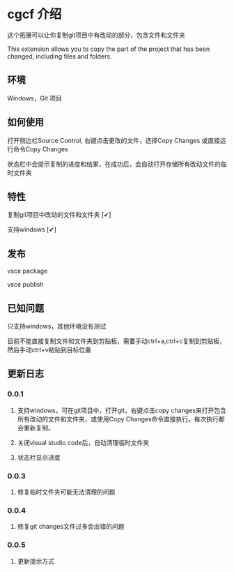 # cgcf 介绍

这个拓展可以让你复制git项目中有改动的部分，包含文件和文件夹

This extension allows you to copy the part of the project that has been changed, including files and folders.

## 环境

Windows，Git 项目

## 如何使用

打开侧边栏Source Control, 右键点击更改的文件，选择Copy Changes
或直接运行命令Copy Changes

状态栏中会提示复制的进度和结果，在成功后，会自动打开存储所有改动文件的临时文件夹

## 特性

复制git项目中改动的文件和文件夹 [✔]

支持windows [✔]

## 发布

vsce package

vsce publish

## 已知问题

只支持windows，其他环境没有测试

目前不能直接复制文件和文件夹到剪贴板，需要手动ctrl+a,ctrl+c复制到剪贴板，然后手动ctrl+v粘贴到目标位置

## 更新日志

### 0.0.1

1. 支持windows，可在git项目中，打开git，右键点击copy changes来打开包含所有改动的文件和文件夹，或使用Copy Changes命令直接执行。每次执行都会重新复制。

2. 关闭visual studio code后，自动清理临时文件夹

3. 状态栏显示进度

### 0.0.3

1. 修复临时文件夹可能无法清理的问题

### 0.0.4

1. 修复git changes文件过多会出错的问题

### 0.0.5

1. 更新提示方式